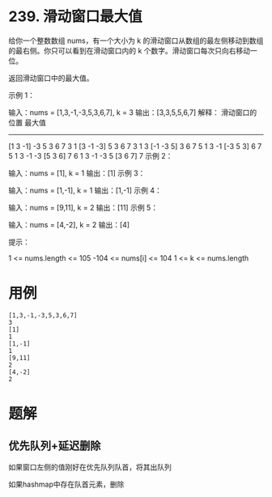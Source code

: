 # 239. 滑动窗口最大值
给你一个整数数组 nums，有一个大小为 k 的滑动窗口从数组的最左侧移动到数组的最右侧。你只可以看到在滑动窗口内的 k 个数字。滑动窗口每次只向右移动一位。

返回滑动窗口中的最大值。

 

示例 1：

输入：nums = [1,3,-1,-3,5,3,6,7], k = 3
输出：[3,3,5,5,6,7]
解释：
滑动窗口的位置                最大值
---------------               -----
[1  3  -1] -3  5  3  6  7       3
 1 [3  -1  -3] 5  3  6  7       3
 1  3 [-1  -3  5] 3  6  7       5
 1  3  -1 [-3  5  3] 6  7       5
 1  3  -1  -3 [5  3  6] 7       6
 1  3  -1  -3  5 [3  6  7]      7
示例 2：

输入：nums = [1], k = 1
输出：[1]
示例 3：

输入：nums = [1,-1], k = 1
输出：[1,-1]
示例 4：

输入：nums = [9,11], k = 2
输出：[11]
示例 5：

输入：nums = [4,-2], k = 2
输出：[4]
 

提示：

1 <= nums.length <= 105
-104 <= nums[i] <= 104
1 <= k <= nums.length

# 用例
```
[1,3,-1,-3,5,3,6,7]
3
[1]
1
[1,-1]
1
[9,11]
2
[4,-2]
2
```

# 题解

## 优先队列+延迟删除

如果窗口左侧的值刚好在优先队列队首，将其出队列

如果hashmap中存在队首元素，删除